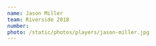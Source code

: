 ```yaml
---
name: Jason Miller
team: Riverside 2018
number:
photo: /static/photos/players/jason-miller.jpg
---
```

